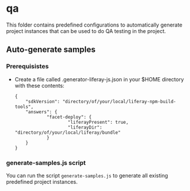 # qa

This folder contains predefined configurations to automatically generate project
instances that can be used to do QA testing in the project.

## Auto-generate samples

### Prerequisistes

-   Create a file called .generator-liferay-js.json in your \$HOME directory with these contents:

    ```
    {
        "sdkVersion": "directory/of/your/local/liferay-npm-build-tools",
        "answers": {
                "facet-deploy": {
                        "liferayPresent": true,
                        "liferayDir": "directory/of/your/local/liferay/bundle"
                }
        }
    }

    ```

### generate-samples.js script

You can run the script `generate-samples.js` to generate all existing
predefined project instances.
